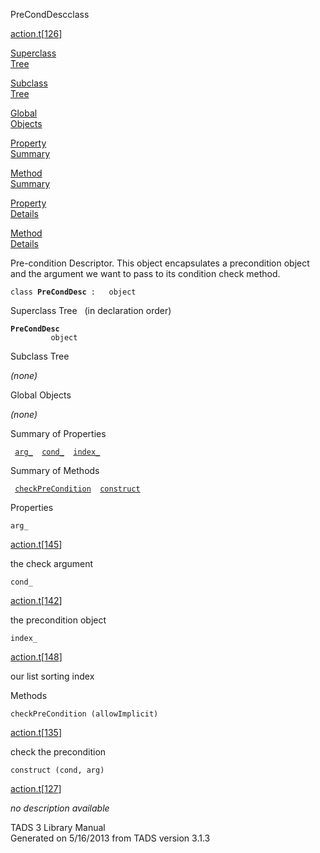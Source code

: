---
---
<span class="title">PreCondDesc</span><span class="type">class</span>

[action.t](../file/action.t.html)\[[126](../source/action.t.html#126)\]

[Superclass  
Tree](#_SuperClassTree_)

[Subclass  
Tree](#_SubClassTree_)

[Global  
Objects](#_ObjectSummary_)

[Property  
Summary](#_PropSummary_)

[Method  
Summary](#_MethodSummary_)

[Property  
Details](#_Properties_)

[Method  
Details](#_Methods_)

<div class="fdesc">

Pre-condition Descriptor. This object encapsulates a precondition object
and the argument we want to pass to its condition check method.

`class `**`PreCondDesc`**` :   object`

</div>

<span id="_SuperClassTree_"></span>

<div class="mjhd">

<span class="hdln">Superclass Tree</span>   (in declaration order)

</div>

**`PreCondDesc`**  
`         object`  
<span id="_SubClassTree_"></span>

<div class="mjhd">

<span class="hdln">Subclass Tree</span>  

</div>

*(none)* <span id="_ObjectSummary_"></span>

<div class="mjhd">

<span class="hdln">Global Objects</span>  

</div>

*(none)* <span id="_PropSummary_"></span>

<div class="mjhd">

<span class="hdln">Summary of Properties</span>  

</div>

` `[`arg_`](#arg_)`  `[`cond_`](#cond_)`  `[`index_`](#index_)`  `

<span id="_MethodSummary_"></span>

<div class="mjhd">

<span class="hdln">Summary of Methods</span>  

</div>

` `[`checkPreCondition`](#checkPreCondition)`  `[`construct`](#construct)`  `

<span id="_Properties_"></span>

<div class="mjhd">

<span class="hdln">Properties</span>  

</div>

<span id="arg_"></span>

`arg_`

[action.t](../file/action.t.html)\[[145](../source/action.t.html#145)\]

<div class="desc">

the check argument

</div>

<span id="cond_"></span>

`cond_`

[action.t](../file/action.t.html)\[[142](../source/action.t.html#142)\]

<div class="desc">

the precondition object

</div>

<span id="index_"></span>

`index_`

[action.t](../file/action.t.html)\[[148](../source/action.t.html#148)\]

<div class="desc">

our list sorting index

</div>

<span id="_Methods_"></span>

<div class="mjhd">

<span class="hdln">Methods</span>  

</div>

<span id="checkPreCondition"></span>

`checkPreCondition (allowImplicit)`

[action.t](../file/action.t.html)\[[135](../source/action.t.html#135)\]

<div class="desc">

check the precondition

</div>

<span id="construct"></span>

`construct (cond, arg)`

[action.t](../file/action.t.html)\[[127](../source/action.t.html#127)\]

<div class="desc">

*no description available*

</div>

<div class="ftr">

TADS 3 Library Manual  
Generated on 5/16/2013 from TADS version 3.1.3

</div>
